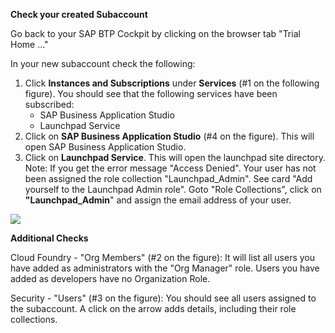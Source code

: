 **Check your created Subaccount**

Go back to your SAP BTP Cockpit by clicking on the browser tab "Trial Home ..."

In your new subaccount check the following:


1. Click **Instances and Subscriptions** under **Services** (#1 on the following figure). You should see that the following services have been subscribed:
     - SAP Business Application Studio
     - Launchpad Service
2. Click on **SAP Business Application Studio** (#4 on the figure). This will open SAP Business Application Studio.
3. Click on **Launchpad Service**. This will open the launchpad site directory.<br>
Note: If you get the error message "Access Denied". Your user has not been assigned the role collection "Launchpad_Admin". See card "Add yourself to the Launchpad Admin role".
Goto "Role Collections", click on **"Launchpad_Admin**" and assign the email address of your user.
  
![](../images/steps.png)
  
**Additional Checks**
  
Cloud Foundry - "Org Members" (#2 on the figure):
It will list all users you have added as administrators with the "Org Manager" role. Users you have added as developers have no Organization Role.
  
Security - "Users" (#3 on the figure):
You should see all users assigned to the subaccount. A click on the arrow adds details, including their role collections.
